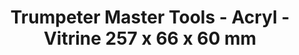 ---
layout: product
title: "Trumpeter Master Tools - Acryl - Vitrine 257 x 66 x 60 mm"
price: "N/A" 
desc: "N/A"
img_path: "/assets/img/TRU09803.jpg"
brand: "N/A"
available: false
special_offer: false
new: false
soon: false
cat: "0N/A"
subcat: "0N/A"
subsubcat: "0N/A"
sifra: "TRU09803"
---